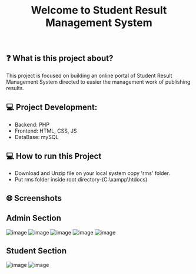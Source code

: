 <h1 align="center">Welcome to Student Result Management System </h1>
<br>

## ❓ What is this project about?

This project is focused on building an online portal of Student Result Management System directed to easier the management work of publishing results.

## :computer: Project Development:
  - Backend: PHP
  - Frontend: HTML, CSS, JS
  - DataBase: mySQL
 
## :computer: How to run this Project
  - Download and Unzip file on your local system copy 'rms' folder.
  - Put rms folder inside root directory-(C:\xampp\htdocs)

## :globe_with_meridians: Screenshots

## Admin Section
  ![image](https://user-images.githubusercontent.com/75318952/204569549-53c6c1ce-7959-4dff-aaf9-59a758ee15ab.png)
  ![image](https://user-images.githubusercontent.com/75318952/204569752-f20fdc89-9ae2-401b-a11b-d38ce9300d9f.png)
  ![image](https://user-images.githubusercontent.com/75318952/204569999-212f2547-3038-48fd-82f3-730182a23052.png)
  ![image](https://user-images.githubusercontent.com/75318952/204570201-f75b1cc6-b368-4cfa-8658-45185c68af34.png)
  ![image](https://user-images.githubusercontent.com/75318952/204570264-7a2565f9-9c2e-43ec-be8b-e0955eb4302e.png)

## Student Section
  ![image](https://user-images.githubusercontent.com/75318952/204570634-7a1501d7-1d23-4b6b-abf4-18a8aab5beac.png)
  ![image](https://user-images.githubusercontent.com/75318952/204571217-27f84616-a829-4e2c-b961-a6884688ffe1.png)

